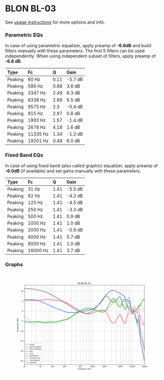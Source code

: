 # BLON BL-03
See [usage instructions](https://github.com/jaakkopasanen/AutoEq#usage) for more options and info.

### Parametric EQs
In case of using parametric equalizer, apply preamp of **-6.8dB** and build filters manually
with these parameters. The first 5 filters can be used independently.
When using independent subset of filters, apply preamp of **-6.8 dB**.

| Type    | Fc       |    Q | Gain    |
|:--------|:---------|:-----|:--------|
| Peaking | 60 Hz    | 0.11 | -5.7 dB |
| Peaking | 586 Hz   | 0.88 | 3.6 dB  |
| Peaking | 3347 Hz  | 2.49 | 6.3 dB  |
| Peaking | 6338 Hz  | 2.99 | 5.5 dB  |
| Peaking | 9575 Hz  | 2.3  | -0.4 dB |
| Peaking | 915 Hz   | 2.97 | 0.8 dB  |
| Peaking | 1993 Hz  | 1.57 | -1.4 dB |
| Peaking | 2678 Hz  | 4.18 | 1.6 dB  |
| Peaking | 11335 Hz | 1.34 | -1.2 dB |
| Peaking | 19201 Hz | 0.48 | 6.0 dB  |

### Fixed Band EQs
In case of using fixed band (also called graphic) equalizer, apply preamp of **-6.0dB**
(if available) and set gains manually with these parameters.

| Type    | Fc       |    Q | Gain    |
|:--------|:---------|:-----|:--------|
| Peaking | 31 Hz    | 1.41 | -5.5 dB |
| Peaking | 62 Hz    | 1.41 | -4.2 dB |
| Peaking | 125 Hz   | 1.41 | -4.5 dB |
| Peaking | 250 Hz   | 1.41 | -3.3 dB |
| Peaking | 500 Hz   | 1.41 | 0.9 dB  |
| Peaking | 1000 Hz  | 1.41 | 1.0 dB  |
| Peaking | 2000 Hz  | 1.41 | -0.9 dB |
| Peaking | 4000 Hz  | 1.41 | 5.7 dB  |
| Peaking | 8000 Hz  | 1.41 | 1.0 dB  |
| Peaking | 16000 Hz | 1.41 | 3.7 dB  |

### Graphs
![](./BLON%20BL-03.png)
